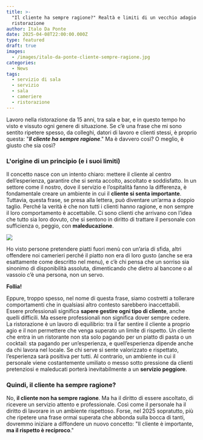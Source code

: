 ```yaml
---
title: >-
  "Il cliente ha sempre ragione?" Realtà e limiti di un vecchio adagio nella
  ristorazione
author: Italo Da Ponte
date: 2025-04-08T22:00:00.000Z
type: featured
draft: true
images:
  - /images/italo-da-ponte-cliente-sempre-ragione.jpg
categories:
  - News
tags:
  - servizio di sala
  - servizio
  - sala
  - cameriere
  - ristorazione
---
```


Lavoro nella ristorazione da 15 anni, tra sala e bar, e in questo tempo ho visto e vissuto ogni genere di situazione. Se c’è una frase che mi sono sentito ripetere spesso, da colleghi, datori di lavoro e clienti stessi, è proprio questa: "***Il cliente ha sempre ragione***." Ma è davvero così? O meglio, è giusto che sia così?

### L'origine di un principio (e i suoi limiti)

Il concetto nasce con un intento chiaro: mettere il cliente al centro dell’esperienza, garantire che si senta accolto, ascoltato e soddisfatto. In un settore come il nostro, dove il servizio e l’ospitalità fanno la differenza, è fondamentale creare un ambiente in cui il **cliente si senta importante**. Tuttavia, questa frase, se presa alla lettera, può diventare un’arma a doppio taglio. Perché la verità è che non tutti i clienti hanno ragione, e non sempre il loro comportamento è accettabile. Ci sono clienti che arrivano con l’idea che tutto sia loro dovuto, che si sentono in diritto di trattare il personale con sufficienza o, peggio, con **maleducazione**.

![](/images/sala-ristorazione-camerieri.jpeg)

Ho visto persone pretendere piatti fuori menù con un’aria di sfida, altri offendere noi camerieri perché il piatto non era di loro gusto (anche se era esattamente come descritto nel menu), e c’è chi pensa che un sorriso sia sinonimo di disponibilità assoluta, dimenticando che dietro al bancone o al vassoio c’è una persona, non un servo.

**Follia!**

Eppure, troppo spesso, nel nome di questa frase, siamo costretti a tollerare comportamenti che in qualsiasi altro contesto sarebbero inaccettabili. Essere professionali significa **sapere gestire ogni tipo di cliente**, anche quelli difficili. Ma essere professionali non significa dover sempre cedere. La ristorazione è un lavoro di equilibrio: tra il far sentire il cliente a proprio agio e il non permettere che venga superato un limite di rispetto. Un cliente che entra in un ristorante non sta solo pagando per un piatto di pasta o un cocktail: sta pagando per un’esperienza, e quell’esperienza dipende anche da chi lavora nel locale. Se chi serve si sente valorizzato e rispettato, l’esperienza sarà positiva per tutti. Al contrario, un ambiente in cui il personale viene costantemente umiliato o messo sotto pressione da clienti pretenziosi e maleducati porterà inevitabilmente a un **servizio peggiore**.

### Quindi, il cliente ha sempre ragione?

No, **il cliente non ha sempre ragione**. Ma ha il diritto di essere ascoltato, di ricevere un servizio attento e professionale. Così come il personale ha il diritto di lavorare in un ambiente rispettoso. Forse, nel 2025 sopratutto, più che ripetere una frase ormai superata che abbonda sulla bocca di tanti, dovremmo iniziare a diffondere un nuovo concetto: "Il cliente è importante, **ma il rispetto è reciproco**."
